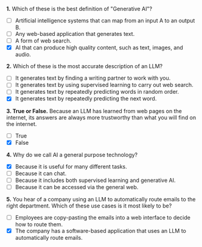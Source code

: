 **1.** Which of these is the best definition of "Generative AI"?
- [ ] Artificial intelligence systems that can map from an input A to an output B.
- [ ] Any web-based application that generates text.
- [ ] A form of web search.
- [x] AI that can produce high quality content, such as text, images, and audio.

**2.** Which of these is the most accurate description of an LLM?
- [ ] It generates text by finding a writing partner to work with you.
- [ ] It generates text by using supervised learning to carry out web search.
- [ ] It generates text by repeatedly predicting words in random order.
- [x] It generates text by repeatedly predicting the next word.

**3. True or False.** Because an LLM has learned from web pages on the internet, its answers are always more trustworthy than what you will find on the internet.
- [ ] True
- [x] False

**4.** Why do we call AI a general purpose technology?
- [x] Because it is useful for many different tasks.
- [ ] Because it can chat.
- [ ] Because it includes both supervised learning and generative AI.
- [ ] Because it can be accessed via the general web.

**5.** You hear of a company using an LLM to automatically route emails to the right department. Which of these use cases is it most likely to be?
- [ ] Employees are copy-pasting the emails into a web interface to decide how to route them.
- [x] The company has a software-based application that uses an LLM to automatically route emails.
